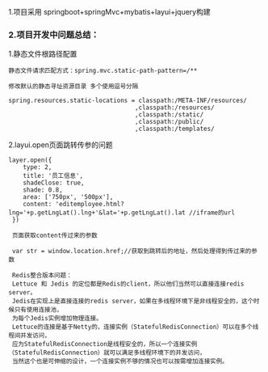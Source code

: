 1.项目采用  springboot+springMvc+mybatis+layui+jquery构建

<h3>2.项目开发中问题总结：</h3>
    1.静态文件根路径配置
   
    静态文件请求匹配方式：spring.mvc.static-path-pattern=/**
    
    修改默认的静态寻址资源目录 多个使用逗号分隔
    
    spring.resources.static-locations = classpath:/META-INF/resources/
                                       ,classpath:/resources/
                                       ,classpath:/static/
                                       ,classpath:/public/
                                       ,classpath:/templates/


   2.layui.open页面跳转传参的问题
   
    layer.open({
        type: 2,
        title: '员工信息',
        shadeClose: true,
        shade: 0.8,
        area: ['750px', '500px'],
        content: 'editemployee.html?lng='+p.getLngLat().lng+'&lat='+p.getLngLat().lat //iframe的url
     })
     
     页面获取content传过来的参数
     
     var str = window.location.href;//获取到跳转后的地址，然后处理得到传过来的参数
     
     Redis整合版本问题：
     Lettuce 和 Jedis 的定位都是Redis的client，所以他们当然可以直接连接redis server。
     Jedis在实现上是直接连接的redis server，如果在多线程环境下是非线程安全的，这个时候只有使用连接池，
     为每个Jedis实例增加物理连接。
     Lettuce的连接是基于Netty的，连接实例（StatefulRedisConnection）可以在多个线程间并发访问，
     应为StatefulRedisConnection是线程安全的，所以一个连接实例（StatefulRedisConnection）就可以满足多线程环境下的并发访问，
     当然这个也是可伸缩的设计，一个连接实例不够的情况也可以按需增加连接实例。
     
     
    
     
     
     
     
     
     
     

